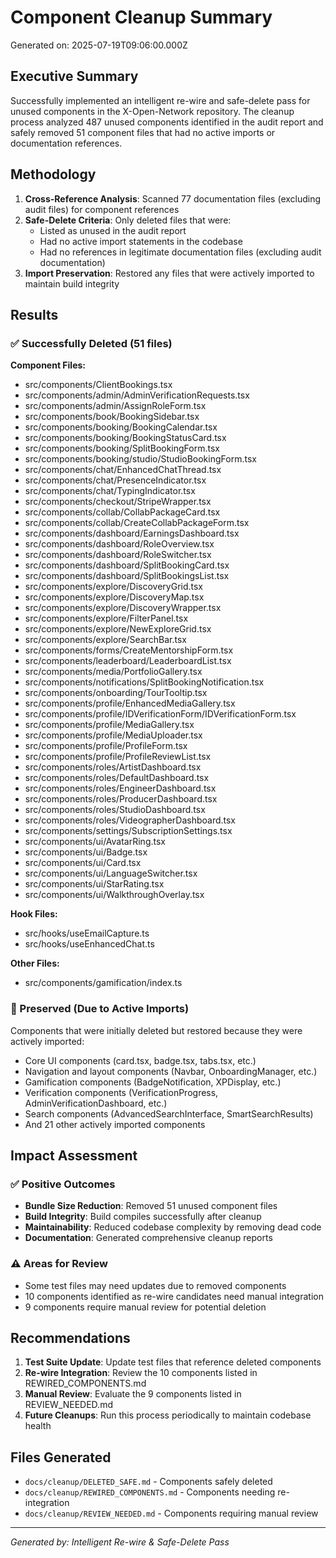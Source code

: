 # Component Cleanup Summary

Generated on: 2025-07-19T09:06:00.000Z

## Executive Summary

Successfully implemented an intelligent re-wire and safe-delete pass for unused components in the X-Open-Network repository. The cleanup process analyzed 487 unused components identified in the audit report and safely removed 51 component files that had no active imports or documentation references.

## Methodology

1. **Cross-Reference Analysis**: Scanned 77 documentation files (excluding audit files) for component references
2. **Safe-Delete Criteria**: Only deleted files that were:
   - Listed as unused in the audit report
   - Had no active import statements in the codebase
   - Had no references in legitimate documentation files (excluding audit documentation)
3. **Import Preservation**: Restored any files that were actively imported to maintain build integrity

## Results

### ✅ Successfully Deleted (51 files)

**Component Files:**
- src/components/ClientBookings.tsx
- src/components/admin/AdminVerificationRequests.tsx
- src/components/admin/AssignRoleForm.tsx
- src/components/book/BookingSidebar.tsx
- src/components/booking/BookingCalendar.tsx
- src/components/booking/BookingStatusCard.tsx
- src/components/booking/SplitBookingForm.tsx
- src/components/booking/studio/StudioBookingForm.tsx
- src/components/chat/EnhancedChatThread.tsx
- src/components/chat/PresenceIndicator.tsx
- src/components/chat/TypingIndicator.tsx
- src/components/checkout/StripeWrapper.tsx
- src/components/collab/CollabPackageCard.tsx
- src/components/collab/CreateCollabPackageForm.tsx
- src/components/dashboard/EarningsDashboard.tsx
- src/components/dashboard/RoleOverview.tsx
- src/components/dashboard/RoleSwitcher.tsx
- src/components/dashboard/SplitBookingCard.tsx
- src/components/dashboard/SplitBookingsList.tsx
- src/components/explore/DiscoveryGrid.tsx
- src/components/explore/DiscoveryMap.tsx
- src/components/explore/DiscoveryWrapper.tsx
- src/components/explore/FilterPanel.tsx
- src/components/explore/NewExploreGrid.tsx
- src/components/explore/SearchBar.tsx
- src/components/forms/CreateMentorshipForm.tsx
- src/components/leaderboard/LeaderboardList.tsx
- src/components/media/PortfolioGallery.tsx
- src/components/notifications/SplitBookingNotification.tsx
- src/components/onboarding/TourTooltip.tsx
- src/components/profile/EnhancedMediaGallery.tsx
- src/components/profile/IDVerificationForm/IDVerificationForm.tsx
- src/components/profile/MediaGallery.tsx
- src/components/profile/MediaUploader.tsx
- src/components/profile/ProfileForm.tsx
- src/components/profile/ProfileReviewList.tsx
- src/components/roles/ArtistDashboard.tsx
- src/components/roles/DefaultDashboard.tsx
- src/components/roles/EngineerDashboard.tsx
- src/components/roles/ProducerDashboard.tsx
- src/components/roles/StudioDashboard.tsx
- src/components/roles/VideographerDashboard.tsx
- src/components/settings/SubscriptionSettings.tsx
- src/components/ui/AvatarRing.tsx
- src/components/ui/Badge.tsx
- src/components/ui/Card.tsx
- src/components/ui/LanguageSwitcher.tsx
- src/components/ui/StarRating.tsx
- src/components/ui/WalkthroughOverlay.tsx

**Hook Files:**
- src/hooks/useEmailCapture.ts
- src/hooks/useEnhancedChat.ts

**Other Files:**
- src/components/gamification/index.ts

### 🔧 Preserved (Due to Active Imports)

Components that were initially deleted but restored because they were actively imported:
- Core UI components (card.tsx, badge.tsx, tabs.tsx, etc.)
- Navigation and layout components (Navbar, OnboardingManager, etc.)
- Gamification components (BadgeNotification, XPDisplay, etc.)
- Verification components (VerificationProgress, AdminVerificationDashboard, etc.)
- Search components (AdvancedSearchInterface, SmartSearchResults)
- And 21 other actively imported components

## Impact Assessment

### ✅ Positive Outcomes
- **Bundle Size Reduction**: Removed 51 unused component files
- **Build Integrity**: Build compiles successfully after cleanup
- **Maintainability**: Reduced codebase complexity by removing dead code
- **Documentation**: Generated comprehensive cleanup reports

### ⚠️ Areas for Review  
- Some test files may need updates due to removed components
- 10 components identified as re-wire candidates need manual integration
- 9 components require manual review for potential deletion

## Recommendations

1. **Test Suite Update**: Update test files that reference deleted components
2. **Re-wire Integration**: Review the 10 components listed in REWIRED_COMPONENTS.md
3. **Manual Review**: Evaluate the 9 components listed in REVIEW_NEEDED.md
4. **Future Cleanups**: Run this process periodically to maintain codebase health

## Files Generated

- `docs/cleanup/DELETED_SAFE.md` - Components safely deleted
- `docs/cleanup/REWIRED_COMPONENTS.md` - Components needing re-integration  
- `docs/cleanup/REVIEW_NEEDED.md` - Components requiring manual review

---

*Generated by: Intelligent Re-wire & Safe-Delete Pass*